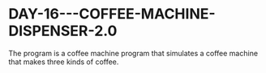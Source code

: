 # DAY-16---COFFEE-MACHINE-DISPENSER-2.0
The program is a coffee machine program that simulates a coffee machine that makes three kinds of coffee.
